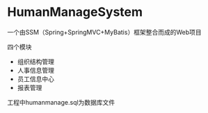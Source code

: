# HumanManageSystem
一个由SSM（Spring+SpringMVC+MyBatis）框架整合而成的Web项目

四个模块

* 组织结构管理
* 人事信息管理
* 员工信息中心
* 报表管理

工程中humanmanage.sql为数据库文件
